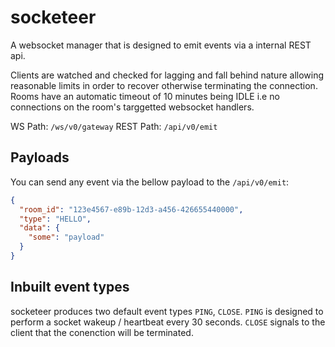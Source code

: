 # socketeer

A websocket manager that is designed to emit events via a internal REST api.

Clients are watched and checked for lagging and fall behind nature allowing reasonable limits in order to recover otherwise terminating the connection.
Rooms have an automatic timeout of 10 minutes being IDLE i.e no connections on the room's targgetted websocket handlers. 

WS Path: `/ws/v0/gateway`
REST Path: `/api/v0/emit`

## Payloads

You can send any event via the bellow payload to the `/api/v0/emit`:

```json
{
  "room_id": "123e4567-e89b-12d3-a456-426655440000",
  "type": "HELLO",
  "data": {
    "some": "payload"
  }
}
```

## Inbuilt event types

socketeer produces two default event types `PING`, `CLOSE`.
`PING` is designed to perform a socket wakeup / heartbeat every 30 seconds.
`CLOSE` signals to the client that the conenction will be terminated.

